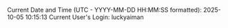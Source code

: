 Current Date and Time (UTC - YYYY-MM-DD HH:MM:SS formatted): 2025-10-05 10:15:13
Current User's Login: luckyaiman
